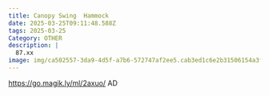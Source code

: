 ```yaml
---
title: Canopy Swing  Hammock
date: 2025-03-25T09:11:48.588Z
tags: 2025-03-25
Category: OTHER
description: |
  87.xx
image: img/ca502557-3da9-4d5f-a7b6-572747af2ee5.cab3ed1c6e2b31506154a3fac1bc8bed.webp
---
```

https://go.magik.ly/ml/2axuo/
AD